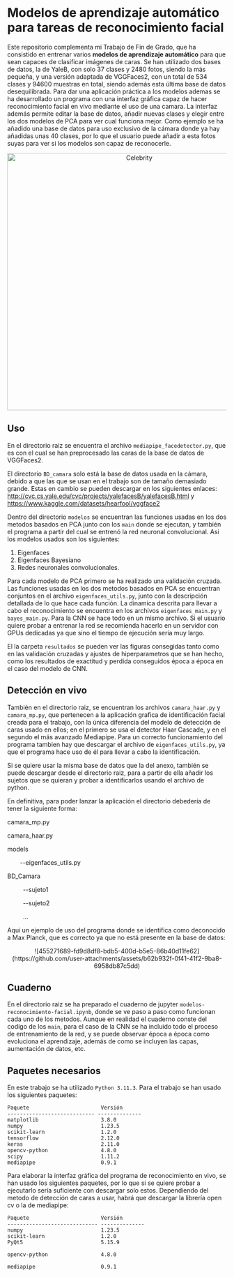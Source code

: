 # Modelos de aprendizaje automático para tareas de reconocimiento facial

Este repositorio complementa mi Trabajo de Fin de Grado, que ha consistido en entrenar varios **modelos de aprendizaje automático** para que sean capaces de clasificar imágenes de caras. Se han utilizado dos bases de datos, la de YaleB, con solo 37 clases  y 2480 fotos, siendo la más pequeña, y una versión adaptada de VGGFaces2, con un total de 534 clases y 94600 muestras en total, siendo además esta última base de datos desequilibrada.
Para dar una aplicación práctica a los modelos ademas se ha desarrollado un programa con una interfaz gráfica capaz de hacer reconocimiento facial en vivo mediante el uso de una camara. La interfaz además permite editar la base de datos, añadir nuevas clases y elegir entre los dos modelos de PCA para ver cual funciona mejor. Como ejemplo se ha añadido una base de datos para uso exclusivo de la cámara donde ya hay añadidas unas 40 clases, por lo que el usuario puede añadir a esta fotos suyas para ver si los modelos son capaz de reconocerle.

<p align="center">
<img width="590" alt="Celebrity" src="https://github.com/user-attachments/assets/7048461f-d1c8-4f0d-9886-70818616bc42" />
</p>

## Uso

En el directorio raiz se encuentra el archivo `mediapipe_facedetector.py`, que es con el cual se han preprocesado las caras de la base de datos de VGGFaces2.

El directorio `BD_camara` solo está la base de datos usada en la cámara, debido a que las que se usan en el trabajo son de tamaño demasiado grande. Estas en cambio se pueden descargar en los siguientes enlaces: http://cvc.cs.yale.edu/cvc/projects/yalefacesB/yalefacesB.html y https://www.kaggle.com/datasets/hearfool/vggface2 

Dentro del directorio `modelos` se encuentran las funciones usadas en los dos metodos basados en PCA junto con los `main` donde se ejecutan, y también el programa a partir del cual se entrenó la red neuronal convolucional. Asi los modelos usados son los siguientes:
1. Eigenfaces
2. Eigenfaces Bayesiano
3. Redes neuronales convolucionales.
   
Para cada modelo de PCA primero se ha realizado una validación cruzada. Las funciones usadas en los dos metodos basados en PCA se encuentran conjuntos en el archivo `eigenfaces_utils.py`, junto con la descripción detallada de lo que hace cada función. La dinamica descrita para llevar a cabo el reconocimiento se encuentra en los archivos `eigenfaces_main.py` y `bayes_main.py`.
Para la CNN se hace todo en un mismo archivo. Si el usuario quiere probar a entrenar la red se recomienda hacerlo en un servidor con GPUs dedicadas ya que sino el tiempo de ejecución sería muy largo.

El la carpeta `resultados` se pueden ver las figuras consegidas tanto como en las validación cruzadas y ajustes de hiperparametros que se han hecho, como los resultados de exactitud y perdida conseguidos época a época en el caso del modelo de CNN.

## Detección en vivo

También en el directorio raiz, se encuentran los archivos `camara_haar.py` y `camara_mp.py`, que pertenecen a la aplicación grafica de identificación facial creada para el trabajo, con la única diferencia del modelo de detección de caras usado en ellos; en el primero se usa el detector Haar Cascade, y en el segundo el más avanzado Mediapipe. Para un correcto funcionamiento del programa tambien hay que descargar el archivo de `eigenfaces_utils.py`, ya que el programa hace uso de él para llevar a cabo la identificación.

Si se quiere usar la misma base de datos que la del anexo, también se puede descargar desde el directorio raiz, para a partir de ella añadir los sujetos que se quieran y probar a identificarlos usando el archivo de python.

En definitiva, para poder lanzar la aplicación el directorio debedería de tener la siguiente forma:

camara_mp.py

camara_haar.py

models

   &ensp; &emsp; --eigenfaces_utils.py

BD_Camara

   &emsp; &emsp; --sujeto1

   &emsp; &emsp; --sujeto2

   &emsp; &emsp; ...


Aqui un ejemplo de uso del programa donde se identifica como deconocido a Max Planck, que es correcto ya que no está presente en la base de datos:

<p align="center">
![455271689-fd9d8df8-bdb5-400d-b5e5-86b40d11fe62](https://github.com/user-attachments/assets/b62b932f-0f41-41f2-9ba8-6958db87c5dd)

</p>

## Cuaderno
En el directorio raiz se ha preparado el cuaderno de jupyter `modelos-reconocimiento-facial.ipynb`, donde se ve paso a paso como funcionan cada uno de los metodos.
Aunque en realidad el cuaderno conste del codigo de los `main`, para el caso de la CNN se ha incluido todo el proceso de entrenamiento de la red, y se puede observar época a época como evoluciona el aprendizaje, además de como se incluyen las capas, aumentación de datos, etc.

## Paquetes necesarios

En este trabajo se ha utilizado `Python 3.11.3`. Para el trabajo se han usado los siguientes paquetes:
```
Paquete                       Versión 
---------------------------- -------------- 
matplotlib                    3.8.0 
numpy                         1.23.5
scikit-learn                  1.2.0
tensorflow                    2.12.0 
keras                         2.11.0 
opencv-python                 4.8.0 
scipy                         1.11.2 
mediapipe                     0.9.1 
```

Para elaborar la interfaz gráfica del programa de reconocimiento en vivo, se han usado los siguientes paquetes, por lo que si se quiere probar a ejecutarlo sería suficiente con descargar solo estos. Dependiendo del metodo de detección de caras a usar, habrá que descargar la librería open cv o la de mediapipe:
```
Paquete                       Versión
----------------------------- --------------
numpy                         1.23.5
scikit-learn                  1.2.0
PyQt5                         5.15.9

opencv-python                 4.8.0

mediapipe                     0.9.1
```
